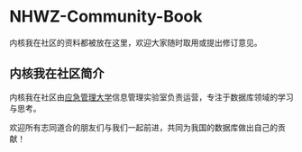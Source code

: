 # NHWZ-Community-Book

内核我在社区的资料都被放在这里，欢迎大家随时取用或提出修订意见。

## 内核我在社区简介

内核我在社区由[应急管理大学](https://baike.baidu.com/item/%E5%BA%94%E6%80%A5%E7%AE%A1%E7%90%86%E5%A4%A7%E5%AD%A6)信息管理实验室负责运营，专注于数据库领域的学习与思考。

欢迎所有志同道合的朋友们与我们一起前进，共同为我国的数据库做出自己的贡献！
